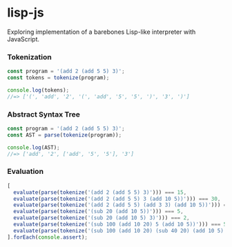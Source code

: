 # lisp-js
Exploring implementation of a barebones Lisp-like interpreter with JavaScript.

### Tokenization
```javascript
const program = '(add 2 (add 5 5) 3)';
const tokens = tokenize(program);

console.log(tokens);
//=> ['(', 'add', '2', '(', 'add', '5', '5', ')', '3', ')']
```

### Abstract Syntax Tree
```javascript
const program = '(add 2 (add 5 5) 3)';
const AST = parse(tokenize(program));

console.log(AST);
//=> ['add', '2', ['add', '5', '5'], '3']
```

### Evaluation
```javascript
[
  evaluate(parse(tokenize('(add 2 (add 5 5) 3)'))) === 15,
  evaluate(parse(tokenize('(add 2 (add 5 5) 3 (add 10 5))'))) === 30,
  evaluate(parse(tokenize('(add 2 (add 5 5) (add 3 3) (add 10 5))'))) === 33,
  evaluate(parse(tokenize('(sub 20 (add 10 5))'))) === 5,
  evaluate(parse(tokenize('(sub 20 (add 10 5) 3)'))) === 2,
  evaluate(parse(tokenize('(sub 100 (add 10 20) 5 (add 10 5))'))) === 50,
  evaluate(parse(tokenize('(sub 100 (add 10 20) (sub 40 20) (add 10 5) 5)'))) === 30
].forEach(console.assert);
```
